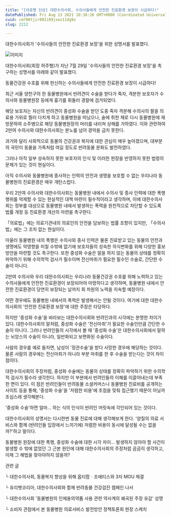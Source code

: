 ```yaml
---
title: "[야호펫 단상] 대한수의사회, 수의사들에게 안전한 진료환경 보장이 시급하다!"
datePublished: Fri Aug 13 2021 10:38:26 GMT+0000 (Coordinated Universal Time)
cuid: cm700tjir002i09jxez11dg9z
slug: 2212

---
```



대한수의사회가 '수의사들의 안전한 진료환경 보장'을 위한 성명서를 발표했다.

![이미지](https://cdn.hashnode.com/res/hashnode/image/upload/v1739250463225/edc3fcb7-06b0-41cd-8d72-c4209ae86fe7.jpeg)

대한수의사회(회장 허주형)가 지난 7월 29일 '수의사들의 안전한 진료환경 보장'을 촉구하는 성명서를 아래와 같이 발표했다.

동물건강권 수호를 위해 헌신하는 수의사들에게 안전한 진료환경 보장이 시급하다!

최근 서울 양천구의 한 동물병원에서 반려견이 수술을 받다가 죽자, 격분한 보호자가 수의사와 동물병원장 등에게 흉기를 휘둘러 경찰에 검거되었다.

해당 보호자는 자신의 반려견이 중성화 수술을 받던 도중 죽자 격분해 수의사의 팔을 의료용 가위로 찔러 다치게 하고 동물병원을 떠났으나, 술에 취한 채로 다시 동물병원에 재방문하여 소주병으로 해당 동물병원장의 머리를 내리쳐 상해를 가하였다. 이와 관련하여 2만여 수의사와 대한수의사회는 분노를 넘어 경악을 금치 못한다.

과거와 달리 사회적으로 동물의 건강권과 복지에 대한 관심이 매우 높아졌으며, 대부분의 국민이 동물을 가족처럼 여길 정도로 반려동물 문화도 발전하였다.

그러나 아직 일부 성숙하지 못한 보호자의 인식 및 이러한 현장을 반영하지 못한 법령의 문제가 있는 것이 현실이다.

아직 수의사와 동물병원에 종사하는 인력의 안전과 생명을 보호할 수 없는 우리나라 동물병원의 진료환경은 매우 개탄스럽다.

우리 2만여 수의사와 대한수의사회는 동물병원 내에서 수의사 및 종사 인력에 대한 폭행 행위를 억제할 수 있는 현실적인 대책 마련이 필수적이라고 생각하며, 이에 대한수의사회는 정부를 대상으로 동물병원 내에서 발생하는 폭력을 원천적으로 차단할 수 있도록 법률 개정 등 진료환경 개선의 마련을 촉구한다.

「의료법」에는 의료기관내의 의료인의 안전을 담보하는 법률 조항이 있지만, 「수의사법」에는 그 조차 없는 현실이다.

아울러 동물병원 내의 폭행은 수의사와 종사 인력은 물론 진료받고 있는 동물의 안전과 생명에도 악영향을 미칠 수밖에 없기에 보호자들의 성숙한 의식변화를 위해 다양한 홍보방안을 마련할 것도 촉구한다. 또한 중성화 수술은 말을 하지 않는 동물의 상태를 정확히 파악하기 위해 수의학적 검사가 필수이며 전신마취가 필요한 필수인 수술로, 간단한 수술이 아니다.

2만여 수의사와 우리 대한수의사회는 우리나라 동물건강권 수호를 위해 노력하고 있는 수의사들에게 안전한 진료환경이 보장되어야 마땅하다고 생각하며, 동물병원 내에서 안전한 진료환경이 당연히 보장되는 날까지 회 차원의 노력을 지속할 예정이다.

어떤 경우에도 동물병원 내에서의 폭력은 발생해서는 안될 것이다. 여기에 대한 대한수의사회의 '안전한 진료환경 보장'에 대한 주장은 타당하다.

하지만 '중성화 수술'을 바라보는 대한수의사회와 반려인과의 시각에는 분명한 차이가 있다. 대한수의사회의 말처럼, 중성화 수술은 '전신마취'가 필요한 수술인만큼 간단한 수술이 아니다. 그러나 반려인들의 시각에서 볼 때 '중성화 수술'은 대한수의사회에서 말하는 뉘앙스의 수술이 아니라, 일반화되고 보편화된 수술이다.

사람의 경우를 예로 들자면, 남성이 '정관수술'을 받다 사망한 경우에 해당하는 것이다. 물론 사람의 경우에는 전신마취가 아니라 부분 마취를 한 후 수술을 받는다는 것이 차이점이다.

대한수의사회의 주장처럼, 중성화 수술에는 동물의 상태를 정확히 파악하기 위한 수의학적 검사가 필수라 생각한다. 하지만 이 부분에서 반려인들의 이해를 이끌어내는데 부족한 면이 있다. 이 점은 반려인들이 반려동물 소셜커머스나 동물병원 진료비를 공개하는 사이트 등을 통해, '중성화 수술'을 '저렴한 비용'에 초점을 맞춰 접근했기 때문이 아닐까 조심스레 생각해본다.

'중성화 수술'하면 얼마... 하는 식의 인식이 반려인 머릿속에 각인되어 있는 것이다.

대한수의사회의 성명서는 다시한번 동물 진료에 대해 생각해보게 한다. '양질의 의료 서비스와 함께 (반려인들 입장에서 느끼기에) 저렴한 비용이 동시에 달성될 수는 없을까?'하고 말이다.

동물병원 원장에 대한 폭행, 중성화 수술에 대한 시각 차이... 발생하지 않아야 할 사건이 발생할 수 밖에 없었던 그 근본 원인에 대해 대한수의사회의 주장처럼 곰곰히 생각하고, 이제 그 해법을 찾아야하지 않을까?

관련 글

└ 대한수의사회, 동물복지 향상을 위해 옵티팜ㆍ조에티스와 3자 MOU 체결

└ 유리벳코리아, 대한수의사회와 함께 반려동물 건강검진 캠페인 나서

└ 대한수의사회 '동물병원의 인체용의약품 사용 관련 약사계의 왜곡된 주장 유감' 성명

└ 소비자 관점에서 본 동물병원 의료서비스 발전방안 정책토론회 현장 스케치